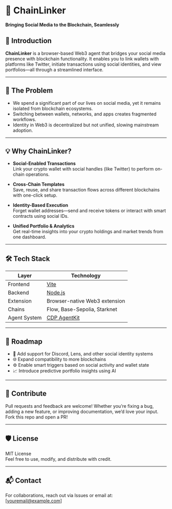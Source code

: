 # 🔗 ChainLinker  
**Bringing Social Media to the Blockchain, Seamlessly**

## 🚀 Introduction

**ChainLinker** is a browser-based Web3 agent that bridges your social media presence with blockchain functionality. It enables you to link wallets with platforms like Twitter, initiate transactions using social identities, and view portfolios—all through a streamlined interface.

---

## 🧩 The Problem

- We spend a significant part of our lives on social media, yet it remains isolated from blockchain ecosystems.  
- Switching between wallets, networks, and apps creates fragmented workflows.  
- Identity in Web3 is decentralized but not unified, slowing mainstream adoption.  

---

## 💡 Why ChainLinker?

- **Social-Enabled Transactions**  
  Link your crypto wallet with social handles (like Twitter) to perform on-chain operations.

- **Cross-Chain Templates**  
  Save, reuse, and share transaction flows across different blockchains with one-click setup.

- **Identity-Based Execution**  
  Forget wallet addresses—send and receive tokens or interact with smart contracts using social IDs.

- **Unified Portfolio & Analytics**  
  Get real-time insights into your crypto holdings and market trends from one dashboard.

---

## 🛠️ Tech Stack

| Layer         | Technology                          |
|---------------|--------------------------------------|
| Frontend      | [Vite](https://vitejs.dev/)          |
| Backend       | [Node.js](https://nodejs.org/)       |
| Extension     | Browser-native Web3 extension        |
| Chains        | Flow, Base-Sepolia, Starknet         |
| Agent System  | [CDP AgentKit](https://github.com/contextual-dev/agentkit) |

---

## 🔮 Roadmap

- 🔗 Add support for Discord, Lens, and other social identity systems  
- 🌐 Expand compatibility to more blockchains  
- ⚙️ Enable smart triggers based on social activity and wallet state  
- 📈 Introduce predictive portfolio insights using AI  

---

## 🤝 Contribute

Pull requests and feedback are welcome! Whether you’re fixing a bug, adding a new feature, or improving documentation, we’d love your input. Fork this repo and open a PR!

---

## 🛡️ License

MIT License  
Feel free to use, modify, and distribute with credit.

---

## 📬 Contact

For collaborations, reach out via Issues or email at: [youremail@example.com]
